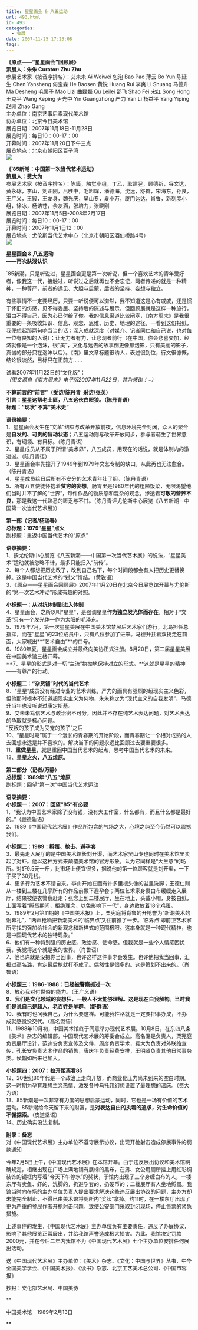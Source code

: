 ```yaml
---
title: 星星画会 & 八五运动
url: 493.html
id: 493
categories:
  - 会展
date: 2007-11-25 17:23:08
tags:
---
```


**《原点——“星星画会”回顾展》  
策展人：朱朱 Curator: Zhu Zhu**  
参展艺术家（按音序排名）：艾未未 Ai Weiwei 包泡 Bao Pao 薄云 Bo Yun 陈延生 Chen Yansheng 何宝森 He Baosen 黄锐 Huang Rui 李爽 Li Shuang 马德升 Ma Desheng 毛栗子 Mao Lizi 曲磊磊 Qu Leilei 邵飞 Shao Fei 宋红 Song Hong 王克平 Wang Keping 尹光中 Yin Guangzhong 严力 Yan Li 杨益平 Yang Yiping 赵刚 Zhao Gang  
主办单位：南京艺事后素现代美术馆  
协办单位：北京今日美术馆  
展览日期：2007年11月18日-11月28日  
展览时间：每日10：00-17：00  
开幕时间：2007年11月20日下午三点  
展览地点：北京市朝阳区百子湾  
![](/images/attachments/month_0711/s20071125171445.jpg)  
  
**《’85新潮：中国第一次当代艺术运动》  
策展人：费大为**  
参展艺术家（按音序排名）：陈箴，触觉小组，丁乙，耿建翌，顾德新，谷文达，黄永砯，李山，刘正刚，吕胜中，毛旭辉，潘德海，沈远，舒群，宋海东，孙良，王广义，王毅，王友身，魏光庆，吴山专，夏小万，厦门达达，肖鲁，新刻度小组，徐冰，杨诘苍，余友涵，张培力，张晓刚  
展览日期：2007年11月5日-2008年2月17日  
展览时间：每日10：00-17：00  
开幕时间：2007年11月1日12：00  
展览地点：尤伦斯当代艺术中心（北京市朝阳区酒仙桥路4号）  
![](/images/attachments/month_0711/u20071125171428.jpg)  
  

**星星画会 & 八五运动  
——再次肤浅认识**

  
`85新潮，只是听说过，星星画会更是第一次听说，但一个喜欢艺术的青年爱好者，像我这一代，接触过，听说过之后就再也不会忘记，两者传递的就是一种精神，一种尊严，前者的远见、大胆与启蒙，后者的坚持、妄想与独立。  
  
有些事情不一定要经历，只要一听说便可以潸然，我不知道这是心有戚戚，还是惯于怀旧的伤感，见不得委屈、坚持后的陈述与展示，但回顾展就是这样一种旅行，泪由不得自己，因为心已付给了你。我的信息渠道比较闭塞，《南方周末》是我很重要的一条吸收知识、信息、观念、思维、历史、地理的途径，一看到这份报纸，我便想起那两句响当当的话：深入成就深度（对媒介、记者同仁和自己说，也对每一位有良知的人说）；让无力者有力，让悲观者前行（在中国，你会悲喜交加，经济就像是一个泡沫，很“美”，文化与远去的故事倒更像那泡影，只有美丽的影子，真诚的部分只在泡沫以后）。《南》里文章标题很诱人，表述很到位，行文很慷慨，结论很淡然，目标只在正前方……  
  
试看2007年11月22日的“文化版”：  
_（图文源自《南方周末》电子版2007年11月22日，甚为感谢！~）_  
  
**不算前言的“前言”（受访/陈丹青  采访/张英）  
引言：星星这帮老土匪，八五这伙白眼狼。（陈丹青语）  
标题：“现状”不算“美术史”**  
  
**语录摘要：**  
1、星星画会发生在“文革”结束与改革开放前夜，信息环境完全封闭，众人的聚合是**自发的、可贵的盲动状态**；八五运动则与改革开放同步，参与者萌生了世界意识，有纲领、有目标。（陈丹青语）  
2、星星成员从不属于所谓“美术界”，八五成员，用现在的话说，就是体制内的激进派。（陈丹青语）  
3、星星画会率先撞开了1949年到1979年文艺专制的缺口，从此再也无法愈合。（陈丹青语）  
4、星星成员给日后所有不安分的艺术青年壮了胆。（陈丹青语）  
5、所有八五使徒怀抱着**贫穷的妄想**，肠胃里是1980年代的粗陋饭菜，无限渴望他们当时并不了解的“世界”，每件作品的物质感和混杂的观念，渗透着**可敬的营养不良**，那是我这一代熟悉的匮乏与不甘。（陈丹青评尤伦斯中心展览《八五新潮—中国第一次当代艺术展》）  
  
**第一部（记者/杨瑞春）  
总标题：1979“星星”点火**  
副标题：重返中国当代艺术的“原点”  
  
**语录摘要：**  
1、按尤伦斯中心展览《八五新潮——中国第一次当代艺术展》的说法，“星星美术”运动就被忽略不计，最多只能归入“前传”。  
2、每个人都想把历史改了，改到自己名下，每个时间段都会有人把历史更替换掉。这是中国当代艺术的“弑父”情结。（黄锐语）  
3、《原点——星星画会回顾展》2007年11月20日在北京今日展览馆开幕与尤伦斯的“第一次艺术冲动”形成有趣的对照。  
  
**小标题一：从对抗体制到进入体制**  
4、星星画会，之所以叫“星星”，是强调星星**作为独立发光体而存在**，相对于“文革”只有一个发光体—作为太阳的毛泽东。  
5、1979年7月，第一次星星美展在中国美术馆禁展后艺术家们游行，北岛担任总指挥，而在“星星”的23位成员中，只有八位参加了进来。马德升拄着双拐走在前面，大家喊出**“艺术自由”**的口号。  
6、1980年夏，星星画会成立并最终向美协正式注册。8月20日，第二届星星美展在中国美术馆三楼开幕。  
**7、星星的形式是对一切“主流”执拗地保持对立的形式。**这就是星星的精神——有尊严的行动。  
  
**小标题二：“杂货铺”时代的当代艺术**  
8、“星星”成员没有经过专业的艺术训练，严力的画具有强烈的超现实主义色彩，但他那时根本不知道超现实主义为何物，朱朱称之为“现代主义的自我发明”，马德升当年也没听说过康定斯基。  
9、艾未未笃信艺术与政治密不可分，因此并不存在纯艺术表达问题，对艺术表达的争取就是核心问题。  
“反叛的孩子成为受宠的孩子”之后  
10、“星星时期”属于一个漫长的青春期的开始阶段，而青春期让一个相对成熟的人去回想永远是并不喜欢的。解决当下的问题永远比回顾过去要重要很多。  
11、**重做星星**，就是重回中国当代艺术的起点，思考中国当代艺术的未来。  
12、**星星之火，八五燎原。**  
  
**第二部分（记者/万静）  
总标题：1989年“八五”燎原**  
副标题：回望“第一次”中国当代艺术运动  
  
**语录摘要：**  
**小标题一：2007：回望“85”有必要**  
1、“我认为中国艺术家除了没有钱，没有大工作室，什么都有，而且什么都是最好的。”（顾德新语）  
2、1989《中国现代艺术展》作品所包含的气场之大，心境之纯至今仍然可以震撼我们。  
  
**小标题二：1989：孵蛋、枪击、避孕套**  
3、最先走入展厅的是中国美术馆长刘开渠，而艺术家吴山专也同时在美术馆里卖起了对虾。他以这种方式来颠覆美术馆的官方形象，认为它同样是“大生意”的场所。对虾9.5元一斤，比市场上便宜很多，据说他的第一位顾客就是刘开渠，一下子买了30元钱。  
4、更多行为艺术不请自来。李山开始在画有许多里根头像的盆里洗脚；王德仁则从一楼到三楼在几乎所有的作品前撒下避孕套；两位艺术家身裹白布缓缓走入展厅，结果被便衣警察赶走；张念上到二楼展厅，坐在地上，头戴小帽，身披白纸，上面写着“孵蛋期间，拒绝理念，以免影响下一代”，身边散放着18个鸡蛋。  
5、1989年2月第11期的《中国美术报》上，栗宪庭将肖鲁的开枪誉为“新潮美术的谢幕礼”，“两声枪响把新潮美术的‘临界点’又往前推了一步。‘临界点’即前卫艺术家所寻找的强加给社会的新观念和新样式的范围极限。这本身就是一种现代精神，也是中国现代艺术的独特现象。”  
6、他们有一种特别强的历史感、政治感、使命感。但我就是一些个人情感困扰我，我觉得这个就是我的世界。（肖鲁语）  
7、他也许就是没把你当回事，也许这样这件事才会发生。也许他把我当回事，汇报过高名潞，肯定最后枪就打不成了。偶然性是很多的。这是策划不出来的。（肖鲁语）  
  
**小标题三：1986-1988：已经被警察抓过一次**  
8、放心我对付世俗的能力。（王广义语）  
**9、我们是文化领域的妄想狂，一般人不太能够理解。这是现在自我解构。当时我们是说自己是超人，老百姓是羊群。（舒群语）**  
10、我有时也问我自己，为什么要这样。可能我性格就是一定要把事办成，不办成就感觉没交代。（高名潞语）  
11、1988年10月初，中国美术馆终于同意举办现代艺术展。10月8日，在东四八条《美术》杂志的编辑部，中国现代艺术展的筹委会成立。高名潞是负责人，栗宪庭负责展厅设计，范迪安负责宣传及文件，周彦负责学术，费大为负责对外联络宣传，孔长安负责艺术作品的销售，唐庆年负责经费安排，王明贤负责其他日常事务类。侯翰如后来也加入。  
  
**小标题四：2007：拉开距离看85**  
12、20世纪80年代是一个政治上走向开放，而商业化压力尚未到来的空白时期。这一时期为孕育理想主义热情、激发各种乌托邦幻想设置了最理想的温床。（费大为语）  
13、85新潮是一次非常有力度的思想启蒙运动，同时，它也是一场有价值的艺术运动。85新潮给今天留下来的财富，是**对表达自由的执着的追求，对生命价值的不懈探索。**（皮道坚语）  
14、历史确实没法复制。  
  
**附录：备忘**  
对《中国现代艺术展》主办单位不遵守展示协议，出现开枪射击造成停展事件的罚款通知  
  
今年2月5日上午，《中国现代艺术展》在本馆开幕。由于违反展出协议和美术馆明确规定，相继出现在广场上满地铺有展标的黑布，在男、女公用厕所挂上用红彩绸装饰的镜框内写着“今天下午停水”的奖状，于馆内出现了三个身缠白布的人，一楼东厅有卖鱼、虾的，洗脚的，扔避孕套的，扔硬币的；二楼展厅有人坐地孵蛋。我馆当时向在场的主办单位负责人提出要求解决这些违反展出协议的问题，主办方却未能完全制止，不得已由美术馆将厕所内“奖状”拿掉。约11时，在一楼东厅出现了更为严重的参展作者开枪射击问题。致使公安部门采取封闭现场，停止售票的紧急措施。  
  
上述事件的发生，《中国现代艺术展》主办单位负有主要责任，违反了办展协议，影响了其他展览正常展出，并给我馆声誉造成极大损害。为此，我馆决定罚款2000元，并在今后二年内我馆不为《中国现代艺术展》七个主办单位安排任何展出活动。  
  
送《中国现代艺术展》主办单位：《美术》杂志、《文化：中国与世界》丛书、中华全国美学学会、《中国美术报》、《读书》杂志、北京工艺美术总公司、《中国市容报》  
  
抄报：文化部艺术局、中国美协  
  
**

中国美术馆　1989年2月13日

**